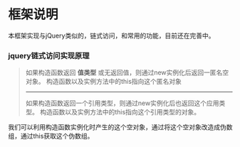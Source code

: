 # 框架说明
本框架实现与jQuery类似的，链式访问，和常用的功能，目前还在完善中。
### jquery链式访问实现原理
> 如果构造函数返回 **值类型** 或无返回值，则通过new实例化后返回一匿名空对象。
> 构造函数以及实例方法中的this指向这个匿名对象
> ********
> 如果构造函数返回一个引用类型，则通过new实例化后也返回这个应用类型。
> 构造函数以及实例方法中的this指向这个引用类型的对象。

我们可以利用构造函数实例化时产生的这个空对象，通过将这个空对象改造成伪数组，通过this获取这个伪数组。
